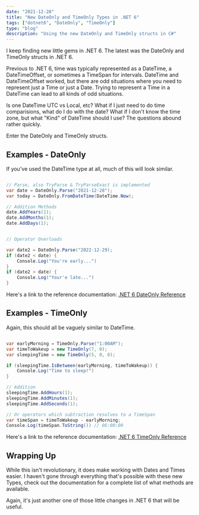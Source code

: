 ```yaml
---
date: "2021-12-28"
title: "New DateOnly and TimeOnly Types in .NET 6"
tags: ["dotnet6", "DateOnly", "TimeOnly"]
type: "blog"
description: "Using the new DateOnly and TimeOnly structs in C#"
---
```


I keep finding new little gems in .NET 6.
The latest was the DateOnly and TimeOnly structs in .NET 6.

Previous to .NET 6, time was typically represented as a DateTime, a DateTimeOffset, or sometimes a TimeSpan for intervals.
DateTime and DateTimeOffset worked, but there are odd situations where you need to represent just a Time or just a Date.
Trying to represent a Time in a DateTime can lead to all kinds of odd situations.

Is one DateTime UTC vs Local, etc?
What if I just need to do time comparisions, what do I do with the date?
What if I don't know the time zone, but what "Kind" of DateTime should I use?
The questions abound rather quickly.

Enter the DateOnly and TimeOnly structs.

## Examples - DateOnly

If you've used the DateTime type at all, much of this will look similar.

```csharp

// Parse, also TryParse & TryParseExact is implemented
var date = DateOnly.Parse("2021-12-28");
var today = DateOnly.FromDateTime(DateTime.Now);

// Addition Methods
date.AddYears(1);
date.AddMonths(1);
date.AddDays(1);


// Operator Overloads

var date2 = DateOnly.Parse("2022-12-29);
if (date2 < date) {
    Console.Log("You're early...")
}
if (date2 > date) {
    Console.Log("Your'e late...")
}

```

Here's a link to the reference documentation: [.NET 6 DateOnly Reference](https://docs.microsoft.com/en-us/dotnet/api/system.dateonly?view=net-6.0)

## Examples - TimeOnly

Again, this should all be vaguely similar to DateTime.

```csharp

var earlyMorning = TimeOnly.Parse("1:00AM");
var timeToWakeup = new TimeOnly(7, 0);
var sleepingTime = new TimeOnly(5, 0, 0);

if (sleepingTime.IsBetween(earlyMorning, timeToWakeup)) {
    Console.Log("Time to sleep!")
}

// Addition
sleepingTime.AddHours(1);
sleepingTime.AddMinutes(1);
sleepingTime.AddSeconds(1);

// Or operators which subtraction resolves to a TimeSpan
var timeSpan = timeToWakeup - earlyMorning;
Console.Log(timeSpan.ToString()) // 06:00:00
```

Here's a link to the reference documentation: [.NET 6 TimeOnly Reference](https://docs.microsoft.com/en-us/dotnet/api/system.timeonly?view=net-6.0)

## Wrapping Up

While this isn't revolutionary, it does make working with Dates and Times easier.
I haven't gone through everything that's possible with these new Types, check out the documentation for a complete list of what methods are available.

Again, it's just another one of those little changes in .NET 6 that will be useful.
